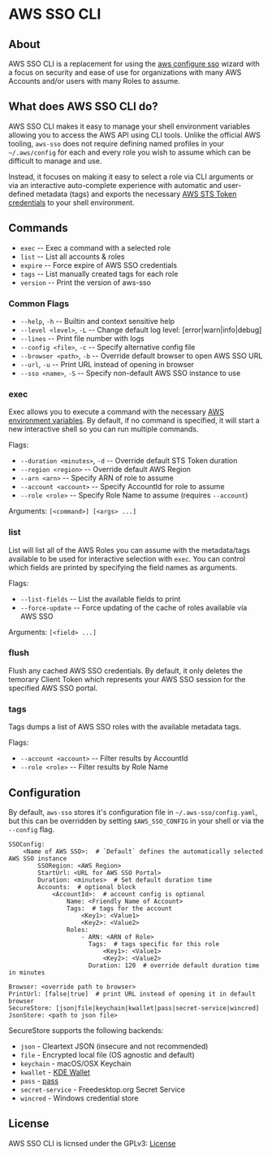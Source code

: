 # AWS SSO CLI

## About

AWS SSO CLI is a replacement for using the [aws configure sso](
https://docs.aws.amazon.com/cli/latest/userguide/cli-configure-sso.html)
wizard with a focus on security and ease of use for organizations with
many AWS Accounts and/or users with many Roles to assume.

## What does AWS SSO CLI do?

AWS SSO CLI makes it easy to manage your shell environment variables allowing
you to access the AWS API using CLI tools.  Unlike the official AWS tooling,
`aws-sso` does not require defining named profiles in your `~/.aws/config`
for each and every role you wish to assume which can be difficult to manage
and use.

Instead, it focuses on making it easy to select a role via CLI arguments or
via an interactive auto-complete experience with automatic and user-defined
metadata (tags) and exports the necessary [AWS STS Token credentials](
https://docs.aws.amazon.com/IAM/latest/UserGuide/id_credentials_temp_use-resources.html#using-temp-creds-sdk-cli)
to your shell environment.

## Commands

 * `exec` -- Exec a command with a selected role
 * `list` -- List all accounts & roles
 * `expire` -- Force expire of AWS SSO credentials
 * `tags` -- List manually created tags for each role
 * `version` -- Print the version of aws-sso

### Common Flags

 * `--help`, `-h` -- Builtin and context sensitive help
 * `--level <level>`, `-L` -- Change default log level: [error|warn|info|debug]
 * `--lines` -- Print file number with logs
 * `--config <file>`, `-c` -- Specify alternative config file
 * `--browser <path>`, `-b` -- Override default browser to open AWS SSO URL
 * `--url`, `-u` -- Print URL instead of opening in browser
 * `--sso <name>`, `-S` -- Specify non-default AWS SSO instance to use

### exec

Exec allows you to execute a command with the necessary [AWS environment variables](
https://docs.aws.amazon.com/cli/latest/userguide/cli-configure-envvars.html).  By default,
if no command is specified, it will start a new interactive shell so you can run multiple
commands.

Flags:

 * `--duration <minutes>`, `-d` -- Override default STS Token duration
 * `--region <region>` -- Override default AWS Region
 * `--arn <arn>` -- Specify ARN of role to assume
 * `--account <account>` -- Specify AccountId for role to assume
 * `--role <role>` -- Specify Role Name to assume (requires `--account`)

Arguments: `[<command>] [<args> ...]`

### list

List will list all of the AWS Roles you can assume with the metadata/tags available
to be used for interactive selection with `exec`.  You can control which fields are
printed by specifying the field names as arguments.

Flags:

 * `--list-fields` -- List the available fields to print
 * `--force-update` -- Force updating of the cache of roles available via AWS SSO

Arguments: `[<field> ...]`

### flush

Flush any cached AWS SSO credentials.  By default, it only deletes the temorary
Client Token which represents your AWS SSO session for the specified AWS SSO portal.

### tags

Tags dumps a list of AWS SSO roles with the available metadata tags.

Flags:

 * `--account <account>` -- Filter results by AccountId
 * `--role <role>` -- Filter results by Role Name

## Configuration

By default, `aws-sso` stores it's configuration file in `~/.aws-sso/config.yaml`,
but this can be overridden by setting `$AWS_SSO_CONFIG` in your shell or via the
`--config` flag.

```
SSOConfig:
    <Name of AWS SSO>:  # `Default` defines the automatically selected AWS SSO instance
        SSORegion: <AWS Region>
        StartUrl: <URL for AWS SSO Portal>
        Duration: <minutes>  # Set default duration time
        Accounts:  # optional block
            <AccountId>:  # account config is optional
                Name: <Friendly Name of Account>
                Tags:  # tags for the account
                    <Key1>: <Value1>
                    <Key2>: <Value2>
                Roles:
                    - ARN: <ARN of Role>
                      Tags:  # tags specific for this role
                          <Key1>: <Value1>
                          <Key2>: <Value2>
                      Duration: 120  # override default duration time in minutes

Browser: <override path to browser>
PrintUrl: [false|true]  # print URL instead of opening it in default browser
SecureStore: [json|file|keychain|kwallet|pass|secret-service|wincred]
JsonStore: <path to json file>
```

SecureStore supports the following backends:

 * `json` - Cleartext JSON (insecure and not recommended)
 * `file` - Encrypted local file (OS agnostic and default)
 * `keychain` - macOS/OSX Keychain
 * `kwallet` - [KDE Wallet](https://utils.kde.org/projects/kwalletmanager/)
 * `pass` - [pass](https://www.passwordstore.org)
 * `secret-service` - Freedesktop.org Secret Service
 * `wincred` - Windows credential store

## License

AWS SSO CLI is licnsed under the GPLv3: [License](LICENSE)
